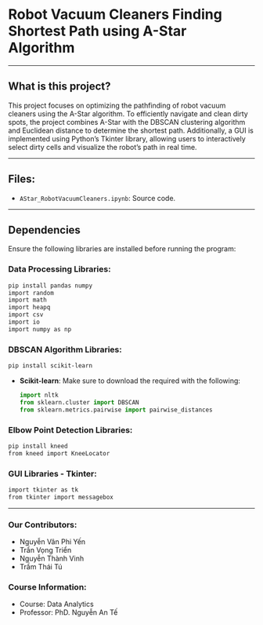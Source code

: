 # Robot Vacuum Cleaners Finding Shortest Path using A-Star Algorithm
------------------------  

## What is this project?  

This project focuses on optimizing the pathfinding of robot vacuum cleaners using the A-Star algorithm. To efficiently navigate and clean dirty spots, the project combines A-Star with the DBSCAN clustering algorithm and Euclidean distance to determine the shortest path. Additionally, a GUI is implemented using Python’s Tkinter library, allowing users to interactively select dirty cells and visualize the robot’s path in real time.

------------------------  

## Files:  
   - `AStar_RobotVacuumCleaners.ipynb`: Source code.
  
---

## Dependencies

Ensure the following libraries are installed before running the program:

### Data Processing Libraries:
```bash
pip install pandas numpy
import random
import math
import heapq
import csv
import io
import numpy as np
```

### DBSCAN Algorithm Libraries:
```bash
pip install scikit-learn
```
- **Scikit-learn**: Make sure to download the required with the following:
  ```python
  import nltk
  from sklearn.cluster import DBSCAN
  from sklearn.metrics.pairwise import pairwise_distances
  ```
  
### Elbow Point Detection Libraries:
```bash
pip install kneed
from kneed import KneeLocator
```

### GUI Libraries - Tkinter:
```bash
import tkinter as tk
from tkinter import messagebox
```

------------------------  

### Our Contributors:    
- Nguyễn Vân Phi Yến
- Trần Vọng Triển
- Nguyễn Thành Vinh
- Trầm Thái Tú

### Course Information:
- Course: Data Analytics
- Professor: PhD. Nguyễn An Tế
